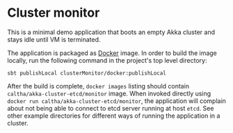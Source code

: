 Cluster monitor
===============

This is a minimal demo application that boots an empty Akka cluster and stays idle until VM is 
terminated. 

The application is packaged as [Docker](http://docker.com/) image. In order to build the image
locally, run the following command in the project's top level directory:
```
sbt publishLocal clusterMonitor/docker:publishLocal
```
After the build is complete, `docker images` listing should contain 
`caltha/akka-cluster-etcd/monitor` image. When invoked directly using 
`docker run caltha/akka-cluster-etcd/monitor`, the application will complain about not being able
to connect to etcd server running at host `etcd`. See other example directories for different 
ways of running the application in a cluster.


